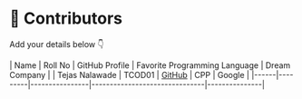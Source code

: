 # 👥 Contributors

Add your details below 👇

| Name | Roll No | GitHub Profile | Favorite Programming Language | Dream Company |
| Tejas Nalawade | TCOD01 | [GitHub](https://github.com/Tejas-Santosh-Nalawade) | CPP | Google |
|------|---------|----------------|-------------------------------|---------------|
